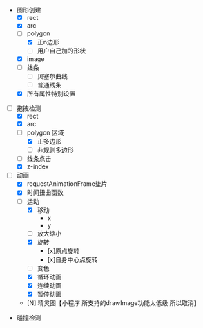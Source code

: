 #

- 图形创建
    - [x] rect
    - [x] arc
    - [ ] polygon
        - [x] 正n边形
        - [ ] 用户自己加的形状
    -  [x] image
    -  [ ] 线条    
        -  [ ] 贝塞尔曲线
        -  [ ] 普通线条
    - [x] 所有属性特别设置
-  [ ] 拖拽检测
    -  [x] rect
    -  [x] arc
    -  [ ] polygon 区域 
        -  [x] 正多边形
        -  [ ] 非规则多边形
    -  [ ] 线条点击
    -  [x] z-index
-  [ ] 动画
    -  [x] requestAnimationFrame垫片
    -  [x] 时间扭曲函数
    -  [ ] 运动
        -  [x] 移动
            -  x
            -  y
        -  [ ] 放大缩小
        -  [x] 旋转
            -  [x]原点旋转
            -  [x]自身中心点旋转
        -  [ ] 变色
        -  [x] 循环动画
        -  [x] 连续动画 
        -  [x] 暂停动画
    -  [N] 精灵图【小程序 所支持的drawImage功能太低级 所以取消】

- 碰撞检测